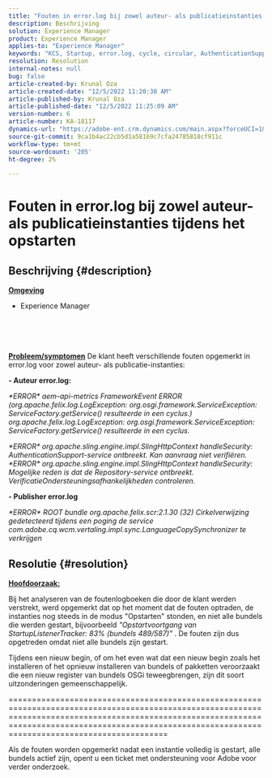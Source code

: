 ```yaml
---
title: "Fouten in error.log bij zowel auteur- als publicatieinstanties tijdens het opstarten"
description: Beschrijving
solution: Experience Manager
product: Experience Manager
applies-to: "Experience Manager"
keywords: "KCS, Startup, error.log, cycle, circular, AuthenticationSupport"
resolution: Resolution
internal-notes: null
bug: false
article-created-by: Krunal Oza
article-created-date: "12/5/2022 11:20:38 AM"
article-published-by: Krunal Oza
article-published-date: "12/5/2022 11:25:09 AM"
version-number: 6
article-number: KA-18117
dynamics-url: "https://adobe-ent.crm.dynamics.com/main.aspx?forceUCI=1&pagetype=entityrecord&etn=knowledgearticle&id=bcd8dcd2-8e74-ed11-81aa-6045bd006c82"
source-git-commit: 9ca1b4ac22cb5d1a58169c7cfa24785818cf911c
workflow-type: tm+mt
source-wordcount: '205'
ht-degree: 2%

---
```


# Fouten in error.log bij zowel auteur- als publicatieinstanties tijdens het opstarten

## Beschrijving {#description}

<b><u>Omgeving</u></b>
- Experience Manager

<br><br> <br><br><b><u>Probleem/symptomen</u></b>
De klant heeft verschillende fouten opgemerkt in error.log voor zowel auteur- als publicatie-instanties:

<b>- Auteur error.log:</b>

*\*ERROR\* aem-api-metrics FrameworkEvent ERROR (org.apache.felix.log.LogException: org.osgi.framework.ServiceException: ServiceFactory.getService() resulteerde in een cyclus.)
<br>org.apache.felix.log.LogException: org.osgi.framework.ServiceException: ServiceFactory.getService() resulteerde in een cyclus.*



*\*ERROR\* org.apache.sling.engine.impl.SlingHttpContext handleSecurity: AuthenticationSupport-service ontbreekt. Kan aanvraag niet verifiëren.
<br>\*ERROR\* org.apache.sling.engine.impl.SlingHttpContext handleSecurity: Mogelijke reden is dat de Repository-service ontbreekt. VerificatieOndersteuningsafhankelijkheden controleren.*



<b>- Publisher error.log</b>

*\*ERROR\* ROOT bundle org.apache.felix.scr:2.1.30 (32) Cirkelverwijzing gedetecteerd tijdens een poging de service com.adobe.cq.wcm.vertaling.impl.sync.LanguageCopySynchronizer te verkrijgen*






## Resolutie {#resolution}


<u><b>Hoofdoorzaak:</b></u>

Bij het analyseren van de foutenlogboeken die door de klant werden verstrekt, werd opgemerkt dat op het moment dat de fouten optraden, de instanties nog steeds in de modus &quot;Opstarten&quot; stonden, en niet alle bundels die werden gestart, bijvoorbeeld *&quot;Opstartvoortgang van StartupListenerTracker: 83% (bundels 489/587)&quot;* . De fouten zijn dus opgetreden omdat niet alle bundels zijn gestart.

Tijdens een nieuw begin, of om het even wat dat een nieuw begin zoals het installeren of het opnieuw installeren van bundels of pakketten veroorzaakt die een nieuw register van bundels OSGi teweegbrengen, zijn dit soort uitzonderingen gemeenschappelijk.



==========================================================================================================================================================================================================================================================

Als de fouten worden opgemerkt nadat een instantie volledig is gestart, alle bundels actief zijn, opent u een ticket met ondersteuning voor Adobe voor verder onderzoek.
